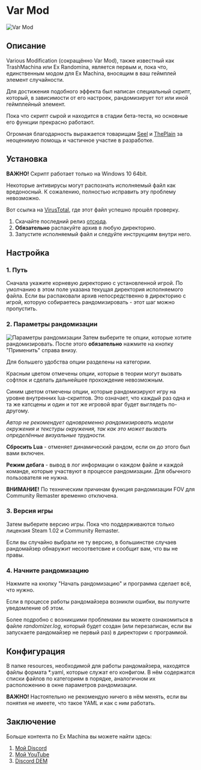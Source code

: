 # **Var Mod**

![Var Mod](https://i.imgur.com/4UMiTO9.png)

## **Описание**

Various Modification (сокращённо Var Mod), также известный как TrashMachina или Ex Randomina, является первым и, пока что, единственным модом для Ex Machina, вносящим в ваш геймплей элемент случайности.

Для достижения подобного эффекта был написан специальный скрипт, который, в зависимости от его настроек, рандомизирует тот или иной геймплейный элемент.

Пока что скрипт сырой и находится в стадии бета-теста, но основные его функции прекрасно работают.

Огромная благодарность выражается товарищам [Seel](https://github.com/Zvetkov) и [ThePlain](https://github.com/ThePlain) за неоценимую помощь и частичное участие в разработке.

## **Установка**
**ВАЖНО!** Скрипт работает только на Windows 10 64bit.

Некоторые антивирусы могут распознать исполняемый файл как вредоносный. К сожалению, полностью исправить эту проблему невозможно.

Вот ссылка на [VirusTotal](https://www.virustotal.com/gui/file/e971fb45b663e3139cf1c424f8e6e1b04c741a7d05326ae275274a7f0be86f8b), где этот файл успешно прошёл проверку.

1. Скачайте последний релиз [отсюда](https://github.com/zatinu322/Var-Mod-Trash-Machina/releases).
2. **Обязательно** распакуйте архив в любую директорию.
3. Запустите исполняемый файл и следуйте инструкциям внутри него.

## **Настройка**
### 1. **Путь**
Сначала укажите корневую директорию с установленной игрой. По умолчанию в этом поле указана текущая директория исполняемого файла. Если вы распаковали архив непосредственно в директорию с игрой, которую собираетесь рандомизировать - этот шаг можно пропустить.

### 2. **Параметры рандомизации**
![Параметры рандомизации](https://i.imgur.com/AmkyK7j.png)
Затем выберите те опции, которые хотите рандомизировать. После этого **обязательно** нажмите на кнопку "Применить" справа внизу.

Для большего удобства опции разделены на категории. 

Красным цветом отмечены опции, которые в теории могут вызвать софтлок и сделать дальнейшее прохождение невозможным.

Синим цветом отмечены опции, которые рандомизируют игру на уровне внутренних lua-скриптов. Это означает, что каждый раз одна и та же катсцены и один и тот же игровой враг будет выглядеть по-другому.

_Автор не рекомендует одновременно рандомизировать модели окружения и текстуры окружения, так как это может вызвать определённые визуальные трудности._

**Сбросить Lua** - отменяет динамический рандом, если он до этого был вами включен.

**Режим дебага** - вывод в лог информации о каждом файле и каждой команде, которые участвуют в процессе рандомизации. Для обычного пользователя не нужна.

**ВНИМАНИЕ!** По техническим причинам функция рандомизации FOV для Community Remaster временно отключена.

### 3. **Версия игры**
Затем выберите версию игры. Пока что поддерживаются только лицензия Steam 1.02 и Community Remaster.

Если вы случайно выбрали не ту версию, в большинстве случаев рандомайзер обнаружит несоответсвие и сообщит вам, что вы не правы.
### 4. **Начните рандомизацию**
Нажмите на кнопку "Начать рандомизацию" и программа сделает всё, что нужно.

Если в процессе работы рандомайзера возникли ошибки, вы получите уведомление об этом.

Более подробно с возникшими проблемами вы можете ознакомиться в файле _randomizer.log_, который будет создан (или перезаписан, если вы запускаете рандомайзер не первый раз) в директории с программой.
## **Конфигурация**
В папке resources, необходимой для работы рандомайзера, находятся файлы формата *.yaml, которые служат его конфигом. В нём содержатся списки файлов по категориям в порядке, аналогичном их расположению в окне параметров рандомизации.

**ВАЖНО!** Настоятельно не рекомендую ничего в нём менять, если вы понятия не имеете, что такое YAML и как с ним работать.

## **Заключение**
Больше контента по Ex Machina вы можете найти здесь:
1. [Мой Discord](https://discord.gg/sPrGBP9aFd)
2. [Мой YouTube](https://www.youtube.com/user/rpggameland)
3. [Discord DEM](https://discord.gg/qKK2Efx)


